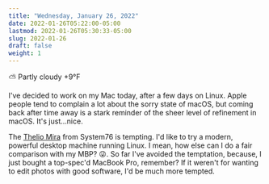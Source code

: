 ```yaml
---
title: "Wednesday, January 26, 2022"
date: 2022-01-26T05:22:00-05:00
lastmod: 2022-01-26T05:30:33-05:00
slug: 2022-01-26
draft: false
weight: 1
---
```


⛅️  Partly cloudy +9°F

I've decided to work on my Mac today, after a few days on Linux. Apple people tend to complain a lot about the sorry state of macOS, but coming back after time away is a stark reminder of the sheer level of refinement in macOS. It's just...nice.

The [Thelio Mira](https://system76.com/desktops/thelio-mira) from System76 is tempting. I'd like to try a modern, powerful desktop machine running Linux. I mean, how else can I do a fair comparison with my MBP? 😜. So far I've avoided the temptation, because, I just bought a top-spec'd MacBook Pro, remember? If it weren't for wanting to edit photos with good software, I'd be much more tempted.

[//]: # "Exported with love from a post written in Org mode"
[//]: # "- https://github.com/kaushalmodi/ox-hugo"

